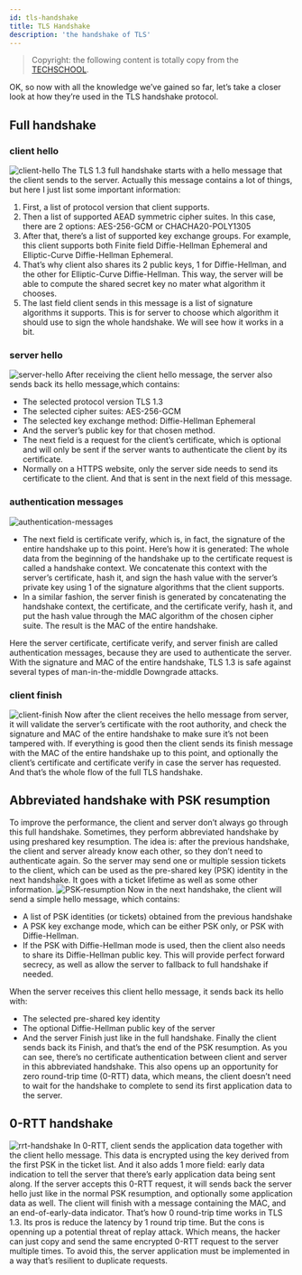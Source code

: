 ```yaml
---
id: tls-handshake
title: TLS Handshake
description: 'the handshake of TLS'
---
```

> Copyright: the following content is totally copy from the [TECHSCHOOL](https://dev.to/techschoolguru/a-complete-overview-of-ssl-tls-and-its-cryptographic-system-36pd).

OK, so now with all the knowledge we’ve gained so far, let’s take a closer look at how they’re used in the TLS handshake protocol.
## Full handshake
### client hello
![client-hello](/docs/assets/Security/client-hello.png)
The TLS 1.3 full handshake starts with a hello message that the client sends to the server. Actually this message contains a lot of things, but here I just list some important information:
1. First, a list of protocol version that client supports.
2. Then a list of supported AEAD symmetric cipher suites. In this case, there are 2 options: AES-256-GCM or CHACHA20-POLY1305
3. After that, there’s a list of supported key exchange groups. For example, this client supports both Finite field Diffie-Hellman Ephemeral and Elliptic-Curve Diffie-Hellman Ephemeral.
4. That’s why client also shares its 2 public keys, 1 for Diffie-Hellman, and the other for Elliptic-Curve Diffie-Hellman. This way, the server will be able to compute the shared secret key no mater what algorithm it chooses.
5. The last field client sends in this message is a list of signature algorithms it supports. This is for server to choose which algorithm it should use to sign the whole handshake. We will see how it works in a bit.

### server hello
![server-hello](/docs/assets/Security/server-hello.png)
After receiving the client hello message, the server also sends back its hello message,which contains:
- The selected protocol version TLS 1.3
- The selected cipher suites: AES-256-GCM
- The selected key exchange method: Diffie-Hellman Ephemeral
- And the server’s public key for that chosen method.
- The next field is a request for the client’s certificate, which is optional and will only be sent if the server wants to authenticate the client by its certificate.
- Normally on a HTTPS website, only the server side needs to send its certificate to the client. And that is sent in the next field of this message.

### authentication messages
![authentication-messages](/docs/assets/Security/authentication-messages.png)
- The next field is certificate verify, which is, in fact, the signature of the entire handshake up to this point. Here’s how it is generated: The whole data from the beginning of the handshake up to the certificate request is called a handshake context. We concatenate this context with the server’s certificate, hash it, and sign the hash value with the server’s private key using 1 of the signature algorithms that the client supports.
- In a similar fashion, the server finish is generated by concatenating the handshake context, the certificate, and the certificate verify, hash it, and put the hash value through the MAC algorithm of the chosen cipher suite. The result is the MAC of the entire handshake.

Here the server certificate, certificate verify, and server finish are called authentication messages, because they are used to authenticate the server. With the signature and MAC of the entire handshake, TLS 1.3 is safe against several types of man-in-the-middle Downgrade attacks.

### client finish
![client-finish](/docs/assets/Security/client-finish.png)
Now after the client receives the hello message from server, it will validate the server’s certificate with the root authority, and check the signature and MAC of the entire handshake to make sure it’s not been tampered with.
If everything is good then the client sends its finish message with the MAC of the entire handshake up to this point, and optionally the client’s certificate and certificate verify in case the server has requested.
And that’s the whole flow of the full TLS handshake.

## Abbreviated handshake with PSK resumption
To improve the performance, the client and server don’t always go through this full handshake. Sometimes, they perform abbreviated handshake by using preshared key resumption.
The idea is: after the previous handshake, the client and server already know each other, so they don’t need to authenticate again.
So the server may send one or multiple session tickets to the client, which can be used as the pre-shared key (PSK) identity in the next handshake. It goes with a ticket lifetime as well as some other information.
![PSK-resumption](/docs/assets/Security/PSK-resumption.png)
Now in the next handshake, the client will send a simple hello message, which contains:
- A list of PSK identities (or tickets) obtained from the previous handshake
- A PSK key exchange mode, which can be either PSK only, or PSK with Diffie-Hellman.
- If the PSK with Diffie-Hellman mode is used, then the client also needs to share its Diffie-Hellman public key. This will provide perfect forward secrecy, as well as allow the server to fallback to full handshake if needed.

When the server receives this client hello message, it sends back its hello with:
- The selected pre-shared key identity
- The optional Diffie-Hellman public key of the server
- And the server Finish just like in the full handshake.
Finally the client sends back its Finish, and that’s the end of the PSK resumption.
As you can see, there’s no certificate authentication between client and server in this abbreviated handshake.
This also opens up an opportunity for zero round-trip time (0-RTT) data, which means, the client doesn’t need to wait for the handshake to complete to send its first application data to the server.

## 0-RTT handshake
![rrt-handshake](/docs/assets/Security/rrt-handshake.png)
In 0-RTT, client sends the application data together with the client hello message. This data is encrypted using the key derived from the first PSK in the ticket list.
And it also adds 1 more field: early data indication to tell the server that there’s early application data being sent along.
If the server accepts this 0-RTT request, it will sends back the server hello just like in the normal PSK resumption, and optionally some application data as well.
The client will finish with a message containing the MAC, and an end-of-early-data indicator. That’s how 0 round-trip time works in TLS 1.3.
Its pros is reduce the latency by 1 round trip time. But the cons is openning up a potential threat of replay attack. Which means, the hacker can just copy and send the same encrypted 0-RTT request to the server multiple times. To avoid this, the server application must be implemented in a way that’s resilient to duplicate requests.